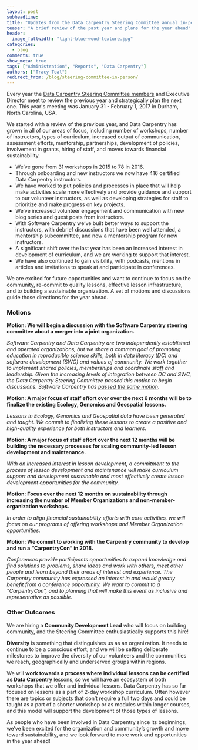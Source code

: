 ```yaml
---
layout: post
subheadline:
title: "Updates from the Data Carpentry Steering Committee annual in-person meeting"
teaser: "A brief review of the past year and plans for the year ahead"
header:
  image_fullwidth: "light-blue-wood-texture.jpg"
categories:
  - blog
comments: true
show_meta: true
tags: ["Administration", "Reports", "Data Carpentry"]
authors: ["Tracy Teal"]
redirect_from: /blog/steering-committee-in-person/
---
```


Every year the [Data Carpentry Steering Committee members](http://www.datacarpentry.org/people/) and Executive Director meet to review the previous year and strategically plan the next one. This year's meeting was January 31 - February 1, 2017 in Durham, North Carolina, USA.

We started with a review of the previous year, and Data Carpentry has grown in all of our areas of focus, including number of workshops, number of instructors, types of curriculum, increased output of communication, assessment efforts, mentorship, partnerships, development of policies, involvement in grants, hiring of staff, and moves towards financial sustainability.

- We’ve gone from 31 workshops in 2015 to 78 in 2016.
- Through onboarding and new instructors we now have 416 certified Data Carpentry instructors.
- We have worked to put policies and processes in place that will help make activities scale more effectively and provide guidance and support to our volunteer instructors, as well as developing strategies for staff to prioritize and make progress on key projects.
- We’ve increased volunteer engagement and communication with new blog series and guest posts from instructors.
- With Software Carpentry we’ve built better ways to support the instructors, with debrief discussions that have been well attended, a mentorship subcommittee, and now a mentorship program for new instructors.
- A significant shift over the last year has been an increased interest in development of curriculum, and we are working to support that interest.
- We have also continued to gain visibility, with podcasts, mentions in articles and invitations to speak at and participate in conferences.

We are excited for future opportunities and want to continue to focus on the community, re-commit to quality lessons, effective lesson infrastructure, and to building a sustainable organization. A set of motions and discussions guide those directions for the year ahead.

### Motions

**Motion: We will begin a discussion with the Software Carpentry steering committee
about a merger into a joint organization.**

*Software Carpentry and Data Carpentry are two independently established and operated organizations, but we share a common goal of promoting education in reproducible science skills, both in data literacy (DC) and software development (SWC) and values of community. We work together to implement shared policies, memberships and coordinate staff and leadership. Given the increasing levels of integration between DC and SWC, the Data Carpentry Steering Committee passed this motion to begin discussions. Software Carpentry has [passed the same motion](https://software-carpentry.org/blog/2017/02/merger-discussion.html).*

**Motion: A major focus of staff effort over over the next 6 months will be to finalize the
existing Ecology, Genomics and Geospatial lessons.**

*Lessons in Ecology, Genomics and Geospatial data have been generated and taught. We commit to finalizing these lessons to create a positive and high-quality experience for both instructors and learners.*

**Motion: A major focus of staff effort over the next 12 months will be building the
necessary processes for scaling community-led lesson development and maintenance.**

*With an increased interest in lesson development, a commitment to the process of lesson development and maintenance will make curriculum support and development sustainable and most effectively create lesson development opportunities for the community.*

**Motion: Focus over the next 12 months on sustainability through increasing the number of Member Organizations and non-member-organization workshops.**

*In order to align financial sustainability efforts with core activities, we will focus on our programs of offering workshops and Member Organization opportunities.*

**Motion: We commit to working with the Carpentry community to develop and run a
“CarpentryCon” in 2018.**

*Conferences provide participants opportunities to expand knowledge and find solutions to problems, share ideas and work with others, meet other people and learn beyond their areas of interest and experience.  The Carpentry community has expressed an interest in and would greatly benefit from a conference opportunity. We want to commit to a “CarpentryCon”, and to planning that will make this event as inclusive and representative as possible.*



### Other Outcomes

We are hiring a **Community Development Lead** who will focus on building community, and the Steering Committee enthusiastically supports this hire!

**Diversity** is something that distinguishes us as an organization. It needs to continue to be a conscious effort, and we will be setting deliberate milestones to improve the diversity of our volunteers and the communities we reach, geographically and underserved groups within regions.

We will **work towards a process where individual lessons can be certified as Data Carpentry** lessons, so we will have an ecosystem of both workshops that we offer and individual lessons. Data Carpentry has so far focused on lessons as a part of 2-day workshop curriculum. Often however there are topics or subjects that don’t require a full two days and could be taught as a part of a shorter workshop or as modules within longer courses, and this model will support the development of those types of lessons.

As people who have been involved in Data Carpentry since its beginnings, we’ve been excited for the organization and community’s growth and move toward sustainability, and we look forward to more work and opportunities in the year ahead!
